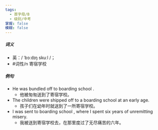 ```yaml
---
tags:
  - 首字母/B
  - 级别/中考
掌握: false
模糊: false
---
```

##### 词义
- 英：/ ˈbɔːdɪŋ skuːl /；
- #词性/n 寄宿学校
##### 例句
- He was bundled off to boarding school .
	- 他被匆匆送到了寄宿学校。
- The children were shipped off to a boarding school at an early age.
	- 孩子们在幼年时就送到了一所寄宿学校。
- I was sent to boarding school , where I spent six years of unremitting misery.
	- 我被送到寄宿学校去，在那里度过了无尽痛苦的六年。
